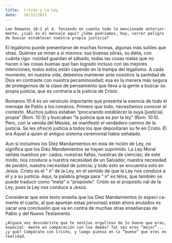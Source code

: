 ```yaml
---
title:  Cristo y La Ley
date:   10/12/2017
---
```



`Lee Romanos 10:1 al 4. Teniendo en cuenta todo lo mencionado anterior- mente, ¿cuál es el mensaje aquí? ¿Cómo podríamos, hoy, correr peligro de buscar establecer nuestra propia justicia?`

El legalismo puede presentarse de muchas formas, algunas más sutiles que otras. Quienes se miran a sí mismos: sus buenas obras, su dieta, con cuánta rigu- rosidad guardan el sábado, todas las cosas malas que no hacen o las cosas buenas que han logrado incluso con las mejores intenciones; todos estos están cayendo en la trampa del legalismo. A cada momento, en nuestra vida, debemos mantener ante nosotros la santidad de Dios en contraste con nuestra pecaminosidad; esa es la manera más segura de protegernos de la clase de pensamiento que lleva a la gente a buscar su propia justicia, que es contraria a la justicia de Cristo.

Romanos 10:4 es un versículo importante que presenta la esencia de todo el mensaje de Pablo a los romanos. Primero que todo, necesitamos conocer el contexto. Muchos judíos estaban “procurando establecer la suya [justicia] propia” (Rom. 10:3) y buscaban “la justicia que es por la ley” (Rom. 10:5). Pero, con la venida del Mesías, se manifestó el verdadero camino de la justicia. Se les ofreció justicia a todos los que depositaran su fe en Cristo. Él era Aquel a quien el antiguo sistema ceremonial había señalado.

Aun si incluimos los Diez Mandamientos en esta de nición de Ley, no significa que los Diez Mandamientos se hayan suprimido. La Ley Moral señala nuestros pe- cados, nuestras faltas, nuestras de ciencias; de este modo, nos conduce a nuestra necesidad de un Salvador, nuestra necesidad de perdón, nuestra necesidad de justicia; y todo esto se encuentra solo en Jesús. Cristo es el “ n” de la Ley, en el sentido de que la Ley nos conduce a él y a su justicia. Aquí, la palabra griega para “ n” es télos, que también se puede traducir como “meta” o “propósito”. Cristo es el propósito  nal de la Ley, pues la Ley nos conduce a Jesús.

Considerar que este texto enseña que los Diez Mandamientos (o especí ca- mente el cuarto, al que apuntan estas personas) están ahora anulados es sacar una conclusión que va en contra de muchas otras enseñanzas de Pablo y del Nuevo Testamento.

`¿Alguna vez descubriste que te sentías orgulloso de lo bueno que eras, especial- mente en comparación con los demás? Tal vez eres “mejor”... ¿y qué? Compárate con Cristo, y luego piensa en lo “bueno” que eres en realidad.`